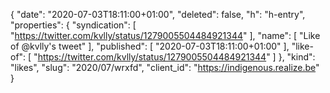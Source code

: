 {
  "date": "2020-07-03T18:11:00+01:00",
  "deleted": false,
  "h": "h-entry",
  "properties": {
    "syndication": [
      "https://twitter.com/kvlly/status/1279005504484921344"
    ],
    "name": [
      "Like of @kvlly's tweet"
    ],
    "published": [
      "2020-07-03T18:11:00+01:00"
    ],
    "like-of": [
      "https://twitter.com/kvlly/status/1279005504484921344"
    ]
  },
  "kind": "likes",
  "slug": "2020/07/wrxfd",
  "client_id": "https://indigenous.realize.be"
}
